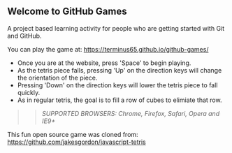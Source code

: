 ## Welcome to GitHub Games

A project based learning activity for people who are getting started with Git and GitHub.

You can play the game at: https://terminus65.github.io/github-games/

* Once you are at the website, press 'Space' to begin playing. 
* As the tetris piece falls, pressing 'Up' on the direction keys will change the orientation of the piece. 
* Pressing 'Down' on the direction keys will lower the tetris piece to fall quickly.
* As in regular tetris, the goal is to fill a row of cubes to elimiate that row.

>> _*SUPPORTED BROWSERS*: Chrome, Firefox, Safari, Opera and IE9+_

This fun open source game was cloned from: https://github.com/jakesgordon/javascript-tetris
